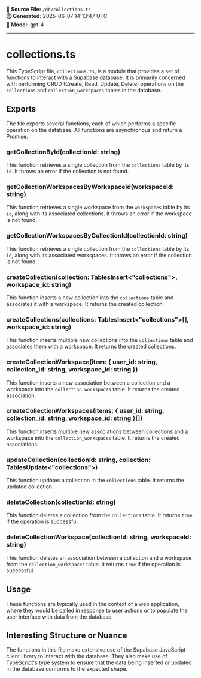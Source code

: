 **📄 Source File:** `/db/collections.ts`  
**🕒 Generated:** 2025-06-07 14:13:47 UTC  
**🤖 Model:** gpt-4

---

# collections.ts

This TypeScript file, `collections.ts`, is a module that provides a set of functions to interact with a Supabase database. It is primarily concerned with performing CRUD (Create, Read, Update, Delete) operations on the `collections` and `collection_workspaces` tables in the database.

## Exports

The file exports several functions, each of which performs a specific operation on the database. All functions are asynchronous and return a Promise.

### getCollectionById(collectionId: string)

This function retrieves a single collection from the `collections` table by its `id`. It throws an error if the collection is not found.

### getCollectionWorkspacesByWorkspaceId(workspaceId: string)

This function retrieves a single workspace from the `workspaces` table by its `id`, along with its associated collections. It throws an error if the workspace is not found.

### getCollectionWorkspacesByCollectionId(collectionId: string)

This function retrieves a single collection from the `collections` table by its `id`, along with its associated workspaces. It throws an error if the collection is not found.

### createCollection(collection: TablesInsert<"collections">, workspace_id: string)

This function inserts a new collection into the `collections` table and associates it with a workspace. It returns the created collection.

### createCollections(collections: TablesInsert<"collections">[], workspace_id: string)

This function inserts multiple new collections into the `collections` table and associates them with a workspace. It returns the created collections.

### createCollectionWorkspace(item: { user_id: string, collection_id: string, workspace_id: string })

This function inserts a new association between a collection and a workspace into the `collection_workspaces` table. It returns the created association.

### createCollectionWorkspaces(items: { user_id: string, collection_id: string, workspace_id: string }[])

This function inserts multiple new associations between collections and a workspace into the `collection_workspaces` table. It returns the created associations.

### updateCollection(collectionId: string, collection: TablesUpdate<"collections">)

This function updates a collection in the `collections` table. It returns the updated collection.

### deleteCollection(collectionId: string)

This function deletes a collection from the `collections` table. It returns `true` if the operation is successful.

### deleteCollectionWorkspace(collectionId: string, workspaceId: string)

This function deletes an association between a collection and a workspace from the `collection_workspaces` table. It returns `true` if the operation is successful.

## Usage

These functions are typically used in the context of a web application, where they would be called in response to user actions or to populate the user interface with data from the database.

## Interesting Structure or Nuance

The functions in this file make extensive use of the Supabase JavaScript client library to interact with the database. They also make use of TypeScript's type system to ensure that the data being inserted or updated in the database conforms to the expected shape.